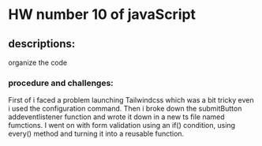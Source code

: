 # HW number 10 of javaScript

## descriptions: 
organize the code

### procedure and challenges: 
First of i faced a problem launching Tailwindcss which was a bit tricky even i used the configuration command.
Then i broke down the submitButton addeventlistener function and wrote it down in a new ts file named fumctions. 
I went on with form validation using an if() condition, using every() method and turning it into a reusable function.

